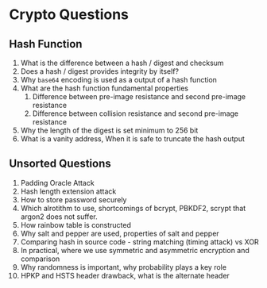 # Crypto Questions

## Hash Function
1. What is the difference between a hash / digest and checksum
2. Does a hash / digest provides integrity by itself?
3. Why `base64` encoding is used as a output of a hash function
4. What are the hash function fundamental properties
    1. Difference between pre-image resistance and second pre-image resistance
    1. Difference between collision resistance and second pre-image resistance
5. Why the length of the digest is set minimum to 256 bit
6. What is a vanity address, When it is safe to truncate the hash output


## Unsorted Questions
1. Padding Oracle Attack
2. Hash length extension attack
3. How to store password securely
4. Which alrotithm to use, shortcomings of bcrypt, PBKDF2, scrypt that argon2 does not suffer.
5. How rainbow table is constructed
6. Why salt and pepper are used, properties of salt and pepper
7. Comparing hash in source code - string matching (timing attack) vs XOR 
8. In practical, where we use symmetric and asymmetric encryption and comparison 
9. Why randomness is important, why probability plays a key role
10. HPKP and HSTS header drawback, what is the alternate header
